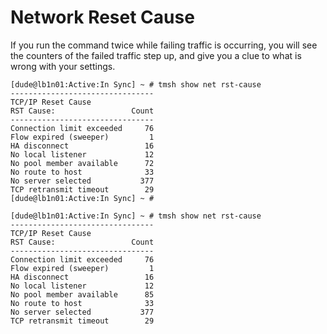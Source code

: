 # Network Reset Cause

If you run the command twice while failing traffic is occurring, you will see the counters of the failed traffic step up, and give you a clue to what is wrong with your settings. 

```
[dude@lb1n01:Active:In Sync] ~ # tmsh show net rst-cause
--------------------------------
TCP/IP Reset Cause
RST Cause:                 Count
--------------------------------
Connection limit exceeded     76
Flow expired (sweeper)         1
HA disconnect                 16
No local listener             12
No pool member available      72
No route to host              33
No server selected           377
TCP retransmit timeout        29
[dude@lb1n01:Active:In Sync] ~ #
```

```
[dude@lb1n01:Active:In Sync] ~ # tmsh show net rst-cause
--------------------------------
TCP/IP Reset Cause
RST Cause:                 Count
--------------------------------
Connection limit exceeded     76
Flow expired (sweeper)         1
HA disconnect                 16
No local listener             12
No pool member available      85
No route to host              33
No server selected           377
TCP retransmit timeout        29
```
